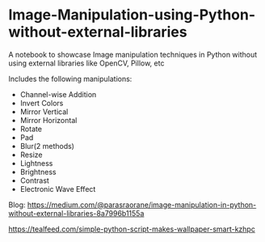 # Image-Manipulation-using-Python-without-external-libraries
A notebook to showcase Image manipulation techniques in Python without using external libraries like OpenCV, Pillow, etc

Includes the following manipulations:
- Channel-wise Addition
- Invert Colors
- Mirror Vertical
- Mirror Horizontal
- Rotate
- Pad
- Blur(2 methods)
- Resize
- Lightness
- Brightness
- Contrast
- Electronic Wave Effect

Blog: https://medium.com/@parasraorane/image-manipulation-in-python-without-external-libraries-8a7996b1155a

https://tealfeed.com/simple-python-script-makes-wallpaper-smart-kzhpc
